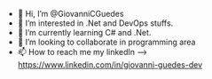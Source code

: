 - 👋 Hi, I’m @GiovanniCGuedes
- 👀 I’m interested in .Net and DevOps stuffs.
- 🌱 I’m currently learning C# and .Net.
- 💞️ I’m looking to collaborate in programming area
- 📫 How to reach me my linkedIn --> https://www.linkedin.com/in/giovanni-guedes-dev

<!---
GiovanniCGuedes/GiovanniCGuedes is a ✨ special ✨ repository because its `README.md` (this file) appears on your GitHub profile.
You can click the Preview link to take a look at your changes.
--->
